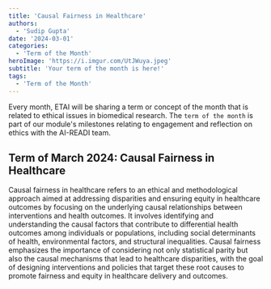 ```yaml
---
title: 'Causal Fairness in Healthcare'
authors:
  - 'Sudip Gupta'
date: '2024-03-01'
categories:
  - 'Term of the Month'
heroImage: 'https://i.imgur.com/UtJWuya.jpeg'
subtitle: 'Your term of the month is here!'
tags:
  - 'Term of the Month'
---
```


Every month, ETAI will be sharing a term or concept of the month that is related to ethical issues in biomedical research. The `term of the month` is part of our module's milestones relating to engagement and reflection on ethics with the AI-READI team.

## Term of March 2024: Causal Fairness in Healthcare

Causal fairness in healthcare refers to an ethical and methodological approach aimed at addressing disparities and ensuring equity in healthcare outcomes by focusing on the underlying causal relationships between interventions and health outcomes. It involves identifying and understanding the causal factors that contribute to differential health outcomes among individuals or populations, including social determinants of health, environmental factors, and structural inequalities. Causal fairness emphasizes the importance of considering not only statistical parity but also the causal mechanisms that lead to healthcare disparities, with the goal of designing interventions and policies that target these root causes to promote fairness and equity in healthcare delivery and outcomes.
